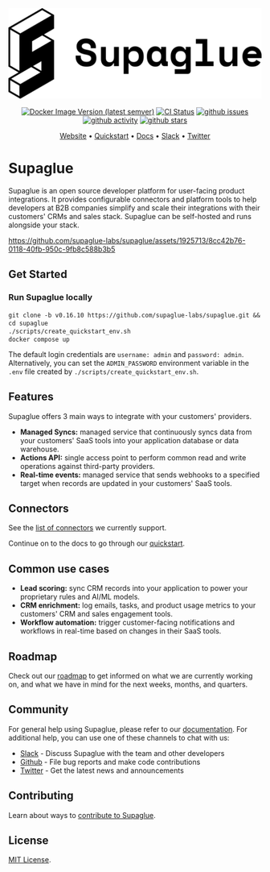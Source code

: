 <p align="center">
<picture>
  <source media="(prefers-color-scheme: dark)" srcset="https://raw.githubusercontent.com/supaglue-labs/supaglue/main/docs/static/img/logo-dark.png">
  <source media="(prefers-color-scheme: light)" srcset="https://raw.githubusercontent.com/supaglue-labs/supaglue/main/docs/static/img/logo-light.png">
  <img alt="Supaglue" src="https://raw.githubusercontent.com/supaglue-labs/supaglue/main/docs/static/img/logo-light.png">
</picture>
</p>

<p align="center">
  <a href="https://hub.docker.com/r/supaglue/api" target="_blank"><img alt="Docker Image Version (latest semver)" src="https://img.shields.io/docker/v/supaglue/api"></a>
  <a href="https://github.com/supaglue-labs/supaglue/actions/workflows/ci.yml"><img title="CI Status" src="https://github.com/supaglue-labs/supaglue/actions/workflows/ci.yml/badge.svg"></a>
  <a href="https://github.com/supaglue-labs/supaglue/issues"><img title="github issues" src="https://img.shields.io/github/issues/supaglue-labs/supaglue"></a>
  <a href="https://github.com/supaglue-labs/supaglue"><img title="github activity" src="https://img.shields.io/github/commit-activity/w/supaglue-labs/supaglue"></a>
  <a href="https://github.com/supaglue-labs/supaglue"><img title="github stars" src="https://img.shields.io/github/stars/supaglue-labs/supaglue?style=social"></a>
</p>

<p align="center">
  <a href="https://supaglue.com?ref=github-readme" target="_blank">Website</a> • <a href="https://docs.supaglue.com/quickstart?ref=github-readme" target="_blank">Quickstart</a> • <a href="https://docs.supaglue.com?ref=github-readme" target="_blank">Docs</a> • <a href="https://join.slack.com/t/supagluecommunity/shared_invite/zt-1o2hiozzl-ZRQswNzlT5W4sXwrQnVlDg" target="_blank">Slack</a> • <a href="https://twitter.com/supaglue_labs" target="_blank">Twitter</a>
</p>

# Supaglue

Supaglue is an open source developer platform for user-facing product integrations. It provides configurable connectors and platform tools to help developers at B2B companies simplify and scale their integrations with their customers' CRMs and sales stack. Supaglue can be self-hosted and runs alongside your stack.

https://github.com/supaglue-labs/supaglue/assets/1925713/8cc42b76-0118-40fb-950c-9fb8c588b3b5

## Get Started

### Run Supaglue locally

```shell
git clone -b v0.16.10 https://github.com/supaglue-labs/supaglue.git && cd supaglue
./scripts/create_quickstart_env.sh
docker compose up
```

The default login credentials are `username: admin` and `password: admin`. Alternatively, you can set the `ADMIN_PASSWORD` environment variable in the `.env` file created by `./scripts/create_quickstart_env.sh`.

## Features

Supaglue offers 3 main ways to integrate with your customers' providers.

* **Managed Syncs:** managed service that continuously syncs data from your customers' SaaS tools into your application database or data warehouse.
* **Actions API:** single access point to perform common read and write operations against third-party providers.
* **Real-time events:** managed service that sends webhooks to a specified target when records are updated in your customers' SaaS tools.

## Connectors

See the [list of connectors](https://docs.supaglue.com/category/providers) we currently support.

Continue on to the docs to go through our [quickstart](https://docs.supaglue.com/quickstart?ref=github-readme).

## Common use cases

* **Lead scoring:** sync CRM records into your application to power your proprietary rules and AI/ML models.
* **CRM enrichment:** log emails, tasks, and product usage metrics to your customers' CRM and sales engagement tools.
* **Workflow automation:** trigger customer-facing notifications and workflows in real-time based on changes in their SaaS tools.

## Roadmap

Check out our [roadmap](https://github.com/orgs/supaglue-labs/projects/4) to get informed on what we are currently working on, and what we have in mind for the next weeks, months, and quarters.

## Community

For general help using Supaglue, please refer to our [documentation](https://docs.supaglue.com). For additional help, you can use one of these channels to chat with us:

* [Slack](https://join.slack.com/t/supagluecommunity/shared_invite/zt-1o2hiozzl-ZRQswNzlT5W4sXwrQnVlDg) - Discuss Supaglue with the team and other developers
* [Github](https://github.com/supaglue-labs/supaglue) - File bug reports and make code contributions
* [Twitter](https://twitter.com/supaglue_labs) - Get the latest news and announcements

## Contributing

Learn about ways to [contribute to Supaglue](https://docs.supaglue.com/roadmap).

## License

[MIT License](https://github.com/supaglue-labs/supaglue/blob/main/LICENSE).
